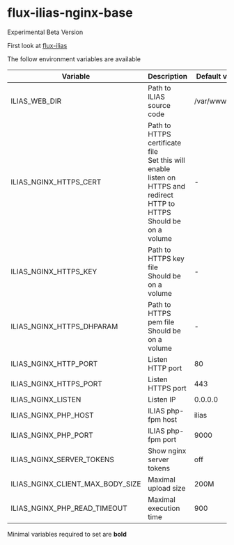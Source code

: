 # flux-ilias-nginx-base

Experimental Beta Version

First look at [flux-ilias](https://github.com/fluxapps/flux-ilias)

The follow environment variables are available

| Variable | Description | Default value |
| -------- | ----------- | ------------- |
| ILIAS_WEB_DIR | Path to ILIAS source code | /var/www/html |
| ILIAS_NGINX_HTTPS_CERT | Path to HTTPS certificate file<br>Set this will enable listen on HTTPS and redirect HTTP to HTTPS<br>Should be on a volume | *-* |
| ILIAS_NGINX_HTTPS_KEY | Path to HTTPS key file<br>Should be on a volume | *-* |
| ILIAS_NGINX_HTTPS_DHPARAM | Path to HTTPS pem file<br>Should be on a volume | *-* |
| ILIAS_NGINX_HTTP_PORT | Listen HTTP port | 80 |
| ILIAS_NGINX_HTTPS_PORT | Listen HTTPS port | 443 |
| ILIAS_NGINX_LISTEN | Listen IP | 0.0.0.0 |
| ILIAS_NGINX_PHP_HOST | ILIAS php-fpm host | ilias |
| ILIAS_NGINX_PHP_PORT | ILIAS php-fpm port | 9000 |
| ILIAS_NGINX_SERVER_TOKENS | Show nginx server tokens | off |
| ILIAS_NGINX_CLIENT_MAX_BODY_SIZE | Maximal upload size | 200M |
| ILIAS_NGINX_PHP_READ_TIMEOUT | Maximal execution time | 900 |

Minimal variables required to set are **bold**
